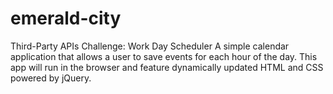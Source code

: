 # emerald-city
 Third-Party APIs Challenge: Work Day Scheduler
A simple calendar application that allows a user to save events for each hour of the day. This app will run in the browser and feature dynamically updated HTML and CSS powered by jQuery.
